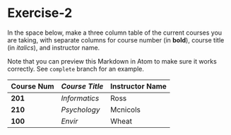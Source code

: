 # Exercise-2
In the space below, make a three column table of the current courses you are taking, with separate columns for course number (in **bold**), course title (in _italics_), and instructor name.

Note that you can preview this Markdown in Atom to make sure it works correctly. See `complete` branch for an example.

| **Course Num** | _Course Title_ | Instructor Name|
| --- | --- | --- |
| **201** | _Informatics_ | Ross |
| **210** | _Psychology_ | Mcnicols |
| **100** | _Envir_ | Wheat
